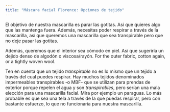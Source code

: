 ```yaml
---
title: "Máscara facial Florence: Opciones de tejido"
---
```


El objetivo de nuestra mascarilla es parar las gotitas. Así que quieres algo que las mantenga fuera. Además, necesitas poder respirar a través de la mascarilla, así que queremos una mascarilla que sea transpirable pero que no deje pasar las gotitas.

Además, queremos que el interior sea cómodo en piel. Así que sugeriría un dejido denso de algodón o viscosa/rayón. For the outer fabric, cotton again, or a tightly woven wool.

<Note>

Ten en cuenta que un tejido _transpirable_ no es lo mismo que un tejido a través del cual puedes respirar.
Hay muchos tejidos denominados impermeables transpirables -o MBF- que se utilizan para prendas de exterior porque
repelen el agua y son _transpirables_, pero serían una mala elección para una mascarilla facial.
Mira por ejemplo un paraguas. Lo más probable es que sea una tela a través de la que puedas respirar, pero con bastante esfuerzo, lo que no funcionaría para nuestra mascarilla.

</Note>
